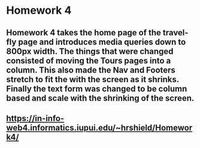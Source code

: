 # Homework 4

## Homework 4 takes the home page of the travel-fly page and introduces media queries down to 800px width. The things that were changed consisted of moving the Tours pages into a column. This also made the Nav and Footers stretch to fit the with the screen as it shrinks. Finally the text form was changed to be column based and scale with the shrinking of the screen.

## https://in-info-web4.informatics.iupui.edu/~hrshield/Homework4/
